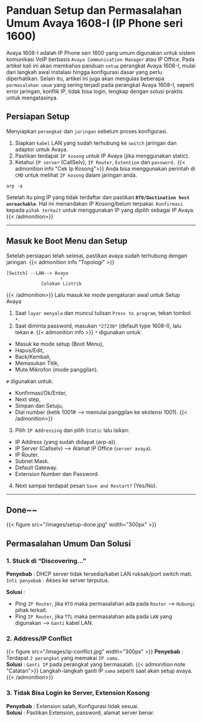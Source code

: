 # Panduan Setup dan Permasalahan Umum Avaya 1608-I  (IP Phone seri 1600)

Avaya 1608-I adalah IP Phone seri 1600 yang umum digunakan untuk sistem komunikasi VoIP berbasis `Avaya Communication Manager` atau IP Office. Pada artikel kali ini akan membahas panduan `setup` perangkat Avaya 1608-I, mulai dari langkah awal instalasi hingga konfigurasi dasar yang perlu diperhatikan. Selain itu, artikel ini juga akan mengulas beberapa `permasalahan umum` yang sering terjadi pada perangkat Avaya 1608-I, seperti error jaringan, konflik IP, tidak bisa login, lengkap dengan solusi praktis untuk mengatasinya.

<!--more-->
## Persiapan Setup
Menyiapkan `perangkat` dan `jaringan` sebelum proses konfigurasi.
1. Siapkan `kabel` LAN yang sudah terhubung ke `switch` jaringan dan adaptor untuk Avaya.
2. Pastikan terdapat `IP kosong` untuk IP Avaya (jika menggunakan static).
3. Ketahui `IP server` (CallSelv), `IP Router`, `Extention` dan `password.`
{{< admonition info "Cek Ip Kosong">}}
Anda bisa menggunakan perintah di `CMD` untuk melihat `IP kosong` dalam jaringan anda.
```
arp -a
```
Setelah itu ping IP yang tidak terdaftar dan pastikan **`RTO/Destination host unreachable`**. Hal ini menandakan IP Kosong/belum terpakai. `Konfirmasi` kepada `pihak terkait` untuk menggunakan IP yang dipilih sebagai IP Avaya.
{{< /admonition>}}

---
## Masuk ke Boot Menu dan Setup
Setelah persiapan telah selesai, pastikan avaya sudah terhubung dengan jaringan.
{{< admonition info "Topologi" >}}
```
[Switch] --LAN--> Avaya
                    ↑
             Colokan Listrik
```
{{< /admonition>}}
Lalu masuk ke mode pengaturan awal untuk Setup Avaya
1. Saat `layar menyala` dan muncul tulisan `Press to program`, tekan tombol `*`.
2. Saat diminta password, masukan `*27238*` (default type 1608-I), lalu tekan `#`.
{{< admonition info >}}
`*` digunakan untuk:
- Masuk ke mode setup (Boot Menu),
- Hapus/Edit,
- Back/Kembali,
- Memasukan Titik,
- Mute Mikrofon (mode panggilan).

`#` digunakan untuk:
- Konfirmasi/Ok/Enter,
- Next step,
- Simpan dan Setuju,
- Dial number (ketik 1001# --> memulai panggilan ke ekstensi 1001).
{{< /admonition>}}
3. Pilih `IP Addressing` dan pilih `Static` lalu isikan:
- IP Address (yang sudah didapat (arp-a)).
- IP Server (Callselv) --> Alamat IP Office (`server avaya`).
- IP Router.
- Subnet Mask.
- Default Gateway.
- Extension Number dan Password.
4. Next sampai terdapat pesan `Save and Restart?` (Yes/No).

---
## Done~~
{{< figure src="/images/setup-done.jpg" width="300px" >}}
<br>

## Permasalahan Umum Dan Solusi
### 1. Stuck di “Discovering…”
**Penyebab** : DHCP server tidak tersedia/kabel LAN ruksak/port switch mati.
<br>
`Inti penyebab` : Akses ke server terputus.

**Solusi** :  
- Ping `IP Router`, jika `RTO` maka permasalahan ada pada `Router` --> `Hubungi` pihak terkait.
- Ping `IP Router`, jika `TTL` maka permasalahan ada pada `LAN` yang digunakan --> `Ganti` kabel LAN.

### 2. Address/IP Conflict
{{< figure src="/images/ip-conflict.jpg" width="300px" >}}
**Penyebab** : Terdapat `2 perangkat` yang memakai `IP sama.` <br>
**Solusi** : `Ganti IP` pada perangkat yang bermasalah.
{{< admonition note "Catatan">}}
Langkah-langkah ganti IP `sama` seperti saat akan setup avaya.
{{< /admonition>}}

### 3. Tidak Bisa Login ke Server, Extension Kosong

**Penyebab** : Extension salah, Konfigurasi tidak sesuai.
<br>
**Solusi** : Pastikan Extension, password, alamat server benar.


